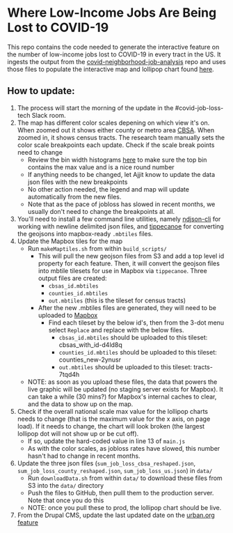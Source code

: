 # Where Low-Income Jobs Are Being Lost to COVID-19

This repo contains the code needed to generate the interactive feature on the number of low-income jobs lost to COVID-19 in every tract in the US. It ingests the output from the [covid-neighborhood-job-analysis](https://github.com/UrbanInstitute/covid-neighborhood-job-analysis) repo and uses those files to populate the interactive map and lollipop chart found [here](https://www.urban.org/features/where-low-income-jobs-are-being-lost-covid-19).

## How to update:
1. The process will start the morning of the update in the #covid-job-loss-tech Slack room.
1. The map has different color scales depening on which view it's on. When zoomed out it shows either county or metro area [CBSA](https://www.census.gov/topics/housing/housing-patterns/about/core-based-statistical-areas.html). When zoomed in, it shows census tracts. The research team manually sets the color scale breakpoints each update. Check if the scale break points need to change
    - Review the bin width histograms [here](http://apps.urban.org/features/covid-jobloss-feature/breakpoints.html) to make sure the top bin contains the max value and is a nice round number
    - If anything needs to be changed, let Ajjit know to update the data json files with the new breakpoints
    - No other action needed, the legend and map will update automatically from the new files.
    - Note that as the pace of jobloss has slowed in recent months, we usually don't need to change the breakpoints at all.
3. You'll need to install a few command line utilities, namely [ndjson-cli](https://github.com/mbostock/ndjson-cli) for working with newline delimited json files, and [tippecanoe](https://github.com/mapbox/tippecanoe) for converting the geojsons into mapbox-ready `.mbtiles` files.
4. Update the Mapbox tiles for the map
    - Run `makeMaptiles.sh` from within `build_scripts/`
        - This will pull the new geojson files from S3 and add a top level id property for each feature. Then, it will convert the geojson files into mbtile tilesets for use in Mapbox via `tippecanoe`. Three output files are created:
            - `cbsas_id.mbtiles`
            - `counties_id.mbtiles`
            - `out.mbtiles` (this is the tileset for census tracts)
        - After the new .mbtiles files are generated, they will need to be uploaded to [Mapbox](https://studio.mapbox.com/tilesets/)
            - Find each tileset by the below id's, then from the 3-dot menu select `Replace` and replace with the below files.
                - `cbsas_id.mbtiles` should be uploaded to this tileset: cbsas_with_id-d4ld8q
                - `counties_id.mbtiles` should be uploaded to this tileset: counties_new-2ynusr
                - `out.mbtiles` should be uploaded to this tileset: tracts-7tqd4h
    - NOTE: as soon as you upload these files, the data that powers the live graphic will be updated (no staging server exists for Mapbox). It can take a while (30 mins?) for Mapbox's internal caches to clear, and the data to show up on the map.
7. Check if the overall national scale max value for the lollipop charts needs to change (that is the maximum value for the x axis, on page load). If it needs to change, the chart will look broken (the largest lollipop dot will not show up or be cut off). 
    - If so, update the hard-coded value in line 13 of `main.js`
    - As with the color scales, as jobloss rates have slowed, this number hasn't had to change in recent months.
8. Update the three json files (`sum_job_loss_cbsa_reshaped.json`, `sum_job_loss_county_reshaped.json`, `sum_job_loss_us.json`) in `data/`
    - Run `downloadData.sh` from within `data/` to download these files from S3 into the `data/` directory
    - Push the files to GitHub, then pulll them to the production server. Note that once you do this
    - NOTE: once you pull these to prod, the lollipop chart should be live. 
5. From the Drupal CMS, update the last updated date on the [urban.org feature](https://edit.urban.org/features/where-low-income-jobs-are-being-lost-covid-19)

